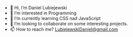 - 👋 Hi, I’m Daniel Lubiejewski
- 👀 I’m interested in Programming
- 🌱 I’m currently learning CSS nad JavaScript
- 💞️ I’m looking to collaborate on some interesting projects.
- 📫 How to reach me? LubiejewskiDaniel@gmail.com

<!---
lubiejewskidaniel/lubiejewskidaniel is a ✨ special ✨ repository because its `README.md` (this file) appears on your GitHub profile.
You can click the Preview link to take a look at your changes.
--->
